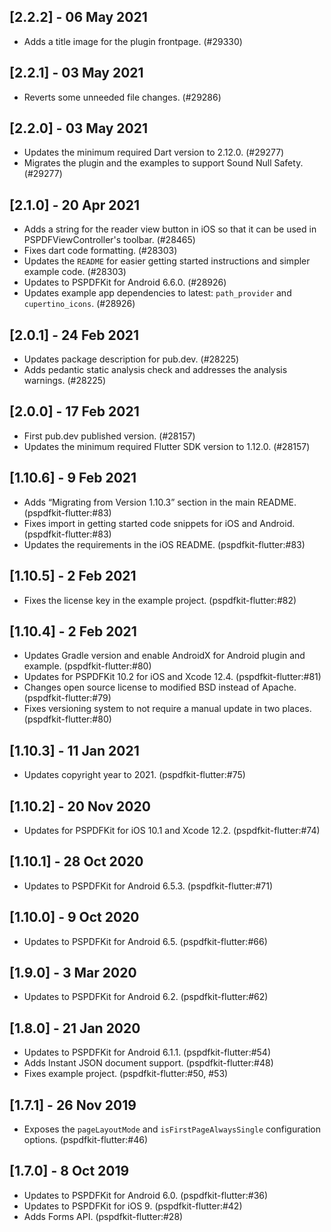 ## [2.2.2] - 06 May 2021

- Adds a title image for the plugin frontpage. (#29330)

## [2.2.1] - 03 May 2021

- Reverts some unneeded file changes. (#29286)

## [2.2.0] - 03 May 2021

- Updates the minimum required Dart version to 2.12.0. (#29277)
- Migrates the plugin and the examples to support Sound Null Safety. (#29277)

## [2.1.0] - 20 Apr 2021

- Adds a string for the reader view button in iOS so that it can be used in PSPDFViewController's toolbar. (#28465)
- Fixes dart code formatting. (#28303)
- Updates the `README` for easier getting started instructions and simpler example code. (#28303)
- Updates to PSPDFKit for Android 6.6.0. (#28926)
- Updates example app dependencies to latest: `path_provider` and `cupertino_icons`. (#28926)

## [2.0.1] - 24 Feb 2021

- Updates package description for pub.dev. (#28225)
- Adds pedantic static analysis check and addresses the analysis warnings. (#28225)

## [2.0.0] - 17 Feb 2021

- First pub.dev published version. (#28157)
- Updates the minimum required Flutter SDK version to 1.12.0. (#28157)

## [1.10.6] - 9 Feb 2021

- Adds “Migrating from Version 1.10.3” section in the main README. (pspdfkit-flutter:#83)
- Fixes import in getting started code snippets for iOS and Android. (pspdfkit-flutter:#83)
- Updates the requirements in the iOS README. (pspdfkit-flutter:#83)

## [1.10.5] - 2 Feb 2021

- Fixes the license key in the example project. (pspdfkit-flutter:#82)

## [1.10.4] - 2 Feb 2021

- Updates Gradle version and enable AndroidX for Android plugin and example. (pspdfkit-flutter:#80)
- Updates for PSPDFKit 10.2 for iOS and Xcode 12.4. (pspdfkit-flutter:#81)
- Changes open source license to modified BSD instead of Apache. (pspdfkit-flutter:#79)
- Fixes versioning system to not require a manual update in two places. (pspdfkit-flutter:#80)

## [1.10.3] - 11 Jan 2021

- Updates copyright year to 2021. (pspdfkit-flutter:#75)

## [1.10.2] - 20 Nov 2020

- Updates for PSPDFKit for iOS 10.1 and Xcode 12.2. (pspdfkit-flutter:#74)

## [1.10.1] - 28 Oct 2020

- Updates to PSPDFKit for Android 6.5.3. (pspdfkit-flutter:#71)

## [1.10.0] - 9 Oct 2020

- Updates to PSPDFKit for Android 6.5. (pspdfkit-flutter:#66)

## [1.9.0] - 3 Mar 2020

- Updates to PSPDFKit for Android 6.2. (pspdfkit-flutter:#62)

## [1.8.0] - 21 Jan 2020

- Updates to PSPDFKit for Android 6.1.1. (pspdfkit-flutter:#54)
- Adds Instant JSON document support. (pspdfkit-flutter:#48)
- Fixes example project. (pspdfkit-flutter:#50, #53)

## [1.7.1] - 26 Nov 2019

- Exposes the `pageLayoutMode` and `isFirstPageAlwaysSingle` configuration options. (pspdfkit-flutter:#46)

## [1.7.0] - 8 Oct 2019

- Updates to PSPDFKit for Android 6.0. (pspdfkit-flutter:#36)
- Updates to PSPDFKit for iOS 9. (pspdfkit-flutter:#42)
- Adds Forms API. (pspdfkit-flutter:#28)
